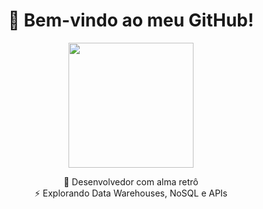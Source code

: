 <h1 align="center">👾 Bem-vindo ao meu GitHub!</h1>

<p align="center">
  <img src= "C:\Users\Pedro de Freitas\Downloads\ChatGPT Image 22 de abr. de 2025, 20_36_23-min" width="200"/>
</p>

<p align="center">
  💜 Desenvolvedor com alma retrô <br/>
  ⚡️ Explorando Data Warehouses, NoSQL e APIs <br/>
</p>
